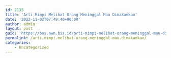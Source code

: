 ```yaml
---
id: 2135
title: 'Arti Mimpi Melihat Orang Meninggal Mau Dimakamkan'
date: '2022-11-02T07:49:40+00:00'
author: admin
layout: post
guid: 'https://bos.awn.biz.id/arti-mimpi-melihat-orang-meninggal-mau-dimakamkan/'
permalink: /arti-mimpi-melihat-orang-meninggal-mau-dimakamkan/
categories:
    - Uncategorized
---
```


